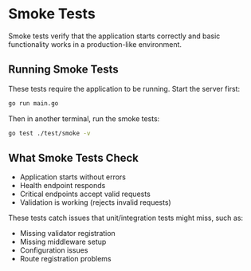 # Smoke Tests

Smoke tests verify that the application starts correctly and basic functionality works in a production-like environment.

## Running Smoke Tests

These tests require the application to be running. Start the server first:

```bash
go run main.go
```

Then in another terminal, run the smoke tests:

```bash
go test ./test/smoke -v
```

## What Smoke Tests Check

- Application starts without errors
- Health endpoint responds
- Critical endpoints accept valid requests
- Validation is working (rejects invalid requests)

These tests catch issues that unit/integration tests might miss, such as:
- Missing validator registration
- Missing middleware setup
- Configuration issues
- Route registration problems
